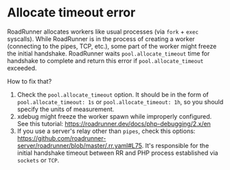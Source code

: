 # Allocate timeout error

RoadRunner allocates workers like usual processes (via `fork` + `exec` syscalls). While RoadRunner is in the process of creating a worker (connecting to the pipes, TCP, etc.), some part of the worker might freeze the initial handshake. RoadRunner waits `pool.allocate_timeout` time for handshake to complete and return this error if `pool.allocate_timeout` exceeded.

How to fix that?  

1. Check the `pool.allocate_timeout` option. It should be in the form of `pool.allocate_timeout: 1s` or `pool.allocate_timeout: 1h`, so you should specify the units of measurement.
2. xdebug might freeze the worker spawn while improperly configured. See this tutorial: https://roadrunner.dev/docs/php-debugging/2.x/en
3. If you use a server's relay other than `pipes`, check this options: https://github.com/roadrunner-server/roadrunner/blob/master/.rr.yaml#L75. It's responsible for the initial handshake timeout between RR and PHP process established via `sockets` or `TCP`.
